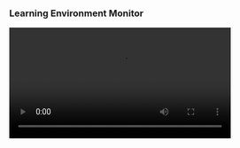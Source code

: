 ### Learning Environment Monitor
<video width="400" controls autoplay>
    <source src="./readmeSrc/Demo.mp4" type="video/mp4">
</video>